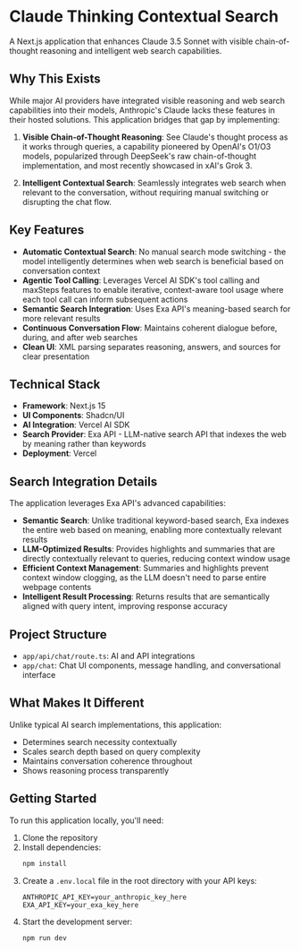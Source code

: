 # Claude Thinking Contextual Search

A Next.js application that enhances Claude 3.5 Sonnet with visible chain-of-thought reasoning and intelligent web search capabilities.

## Why This Exists

While major AI providers have integrated visible reasoning and web search capabilities into their models, Anthropic's Claude lacks these features in their hosted solutions. This application bridges that gap by implementing:

1. **Visible Chain-of-Thought Reasoning**: See Claude's thought process as it works through queries, a capability pioneered by OpenAI's O1/O3 models, popularized through DeepSeek's raw chain-of-thought implementation, and most recently showcased in xAI's Grok 3.

2. **Intelligent Contextual Search**: Seamlessly integrates web search when relevant to the conversation, without requiring manual switching or disrupting the chat flow.

## Key Features

- **Automatic Contextual Search**: No manual search mode switching - the model intelligently determines when web search is beneficial based on conversation context
- **Agentic Tool Calling**: Leverages Vercel AI SDK's tool calling and maxSteps features to enable iterative, context-aware tool usage where each tool call can inform subsequent actions
- **Semantic Search Integration**: Uses Exa API's meaning-based search for more relevant results
- **Continuous Conversation Flow**: Maintains coherent dialogue before, during, and after web searches
- **Clean UI**: XML parsing separates reasoning, answers, and sources for clear presentation

## Technical Stack

- **Framework**: Next.js 15
- **UI Components**: Shadcn/UI
- **AI Integration**: Vercel AI SDK
- **Search Provider**: Exa API - LLM-native search API that indexes the web by meaning rather than keywords
- **Deployment**: Vercel

## Search Integration Details

The application leverages Exa API's advanced capabilities:

- **Semantic Search**: Unlike traditional keyword-based search, Exa indexes the entire web based on meaning, enabling more contextually relevant results
- **LLM-Optimized Results**: Provides highlights and summaries that are directly contextually relevant to queries, reducing context window usage
- **Efficient Context Management**: Summaries and highlights prevent context window clogging, as the LLM doesn't need to parse entire webpage contents
- **Intelligent Result Processing**: Returns results that are semantically aligned with query intent, improving response accuracy

## Project Structure

- `app/api/chat/route.ts`: AI and API integrations
- `app/chat`: Chat UI components, message handling, and conversational interface

## What Makes It Different

Unlike typical AI search implementations, this application:
- Determines search necessity contextually
- Scales search depth based on query complexity
- Maintains conversation coherence throughout
- Shows reasoning process transparently

## Getting Started

To run this application locally, you'll need:

1. Clone the repository
2. Install dependencies:
   ```bash
   npm install
   ```
3. Create a `.env.local` file in the root directory with your API keys:
   ```env
   ANTHROPIC_API_KEY=your_anthropic_key_here
   EXA_API_KEY=your_exa_key_here
   ```
4. Start the development server:
   ```bash
   npm run dev
   ```
